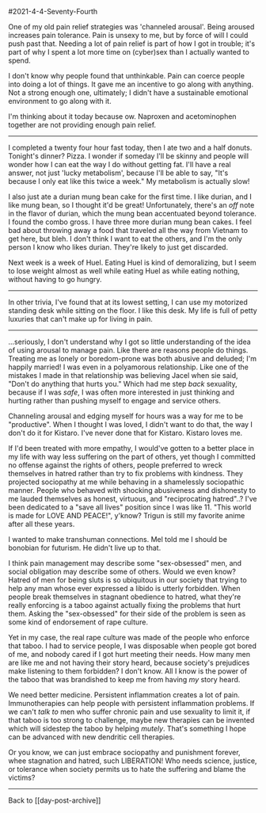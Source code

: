 #2021-4-4-Seventy-Fourth

One of my old pain relief strategies was 'channeled arousal'.  Being aroused increases pain tolerance.  Pain is unsexy to me, but by force of will I could push past that.  Needing a lot of pain relief is part of how I got in trouble; it's part of why I spent a lot more time on (cyber)sex than I actually wanted to spend.

I don't know why people found that unthinkable.  Pain can coerce people into doing a lot of things.  It gave me an incentive to go along with anything.  Not a strong enough one, ultimately; I didn't have a sustainable emotional environment to go along with it.

I'm thinking about it today because ow.  Naproxen and acetominophen together are not providing enough pain relief.

---
I completed a twenty four hour fast today, then I ate two and a half donuts.  Tonight's dinner?  Pizza.  I wonder if someday I'll be skinny and people will wonder how I can eat the way I do without getting fat.  I'll have a real answer, not just 'lucky metabolism', because I'll be able to say, "It's because I only eat like this twice a week."  My metabolism is actually slow!

I also just ate a durian mung bean cake for the first time.  I like durian, and I like mung bean, so I thought it'd be great!  Unfortunately, there's an *off* note in the flavor of durian, which the mung bean accentuated beyond tolerance.  I found the combo gross.  I have three more durian mung bean cakes.  I feel bad about throwing away a food that traveled all the way from Vietnam to get here, but bleh.  I don't think I want to eat the others, and I'm the only person I know who likes durian.  They're likely to just get discarded.

Next week is a week of Huel.  Eating Huel is kind of demoralizing, but I seem to lose weight almost as well while eating Huel as while eating nothing, without having to go hungry.

---
In other trivia, I've found that at its lowest setting, I can use my motorized standing desk while sitting on the floor.  I like this desk.  My life is full of petty luxuries that can't make up for living in pain.

---
...seriously, I don't understand why I got so little understanding of the idea of using arousal to manage pain.  Like there are reasons people do things.  Treating me as lonely or boredom-prone was both abusive and deluded; I'm happily married!  I was even in a polyamorous relationship.  Like one of the mistakes I made in that relationship was believing Jacel when sie said, "Don't do anything that hurts you."  Which had me step *back* sexuality, because if I was *safe*, I was often more interested in just thinking and hurting rather than pushing myself to engage and service others.

Channeling arousal and edging myself for hours was a way for me to be "productive".  When I thought I was loved, I didn't want to do that, the way I don't do it for Kistaro.  I've never done that for Kistaro.  Kistaro loves me.

If I'd been treated with more empathy, I would've gotten to a better place in my life with way less suffering on the part of others, yet though I committed no offense against the rights of others, people preferred to wreck themselves in hatred rather than try to fix problems with kindness.  They projected sociopathy at me while behaving in a shamelessly sociopathic manner.  People who behaved with shocking abusiveness and dishonesty to me lauded themselves as honest, virtuous, and "reciprocating hatred"..?  I've been dedicated to a "save all lives" position since I was like 11.  "This world is made for LOVE AND PEACE!", y'know?  Trigun is still my favorite anime after all these years.

I wanted to make transhuman connections.  Mel told me I should be bonobian for futurism.  He didn't live up to that.

I think pain management may describe some "sex-obsessed" men, and social obligation may describe some of others.  Would we even know?  Hatred of men for being sluts is so ubiquitous in our society that trying to help any man whose ever expressed a libido is utterly forbidden.  When people break themselves in stagnant obedience to hatred, what they're really enforcing is a taboo against actually fixing the problems that hurt them.  Asking the "sex-obsessed" for their side of the problem is seen as some kind of endorsement of rape culture.

Yet in my case, the real rape culture was made of the people who enforce that taboo.  I had to service people, I was disposable when people got bored of me, and nobody cared if I got hurt meeting their needs.  How many men are like me and not having their story heard, because society's prejudices make listening to them forbidden?  I don't know.  All I know is the power of the taboo that was brandished to keep me from having *my* story heard.

We need better medicine.  Persistent inflammation creates a lot of pain.  Immunotherapies can help people with persistent inflammation problems.  If we can't *talk to* men who suffer chronic pain and use sexuality to limit it, if that taboo is too strong to challenge, maybe new therapies can be invented which will sidestep the taboo by helping *mutely*.  That's something I hope can be advanced with new dendritic cell therapies.

Or you know, we can just embrace sociopathy and punishment forever, whee stagnation and hatred, such LIBERATION!  Who needs science, justice, or tolerance when society permits us to hate the suffering and blame the victims?

---
Back to [[day-post-archive]]